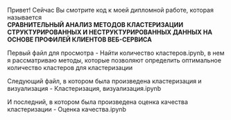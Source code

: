 Привет! Сейчас Вы смотрите код к моей дипломной работе, которая называется  
**СРАВНИТЕЛЬНЫЙ АНАЛИЗ МЕТОДОВ КЛАСТЕРИЗАЦИИ СТРУКТУРИРОВАННЫХ И НЕСТРУКТУРИРОВАННЫХ ДАННЫХ НА ОСНОВЕ ПРОФИЛЕЙ КЛИЕНТОВ ВЕБ-СЕРВИСА**

Первый файл для просмотра - Найти количество кластеров.ipynb, в нем я рассматриваю методы, которые позволяют определить оптимальное 
количество кластеров для кластеризации  

Следующий файл, в котором была произведена кластеризация и визуализация - Кластеризация, визуализация.ipynb  

И последний, в котором была произведена оценка качества кластеризации - Оценка качества.ipynb
